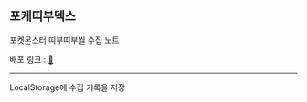 ## 포케띠부덱스
포켓몬스터 띠부띠부씰 수집 노트 

배포 링크 : [🔗](https://sj70.github.io/poke-ttibu-dex/)

---

LocalStorage에 수집 기록을 저장
